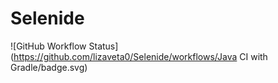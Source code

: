 # Selenide
![GitHub Workflow Status](https://github.com/lizaveta0/Selenide/workflows/Java CI with Gradle/badge.svg)
